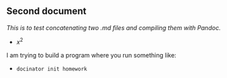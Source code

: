 ## Second document

*This is to test concatenating two .md files and compiling them with Pandoc.*

- $x^2$

I am trying to build a program where you run something like:

- `docinator init homework`
